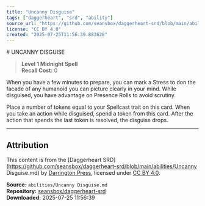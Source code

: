 ```yaml
---
title: "Uncanny Disguise"
tags: ["daggerheart", "srd", "ability"]
source_url: "https://github.com/seansbox/daggerheart-srd/blob/main/abilities/Uncanny Disguise.md"
license: "CC BY 4.0"
created: "2025-07-25T11:56:39.883628"
---
```


﻿# UNCANNY DISGUISE

> **Level 1 Midnight Spell**  
> **Recall Cost:** 0

When you have a few minutes to prepare, you can mark a Stress to don the facade of any humanoid you can picture clearly in your mind. While disguised, you have advantage on Presence Rolls to avoid scrutiny.

Place a number of tokens equal to your Spellcast trait on this card. When you take an action while disguised, spend a token from this card. After the action that spends the last token is resolved, the disguise drops.

---

## Attribution

This content is from the [Daggerheart SRD](https://github.com/seansbox/daggerheart-srd/blob/main/abilities/Uncanny Disguise.md) by [Darrington Press](https://darringtonpress.com/), licensed under [CC BY 4.0](https://creativecommons.org/licenses/by/4.0/).

**Source:** `abilities/Uncanny Disguise.md`  
**Repository:** [seansbox/daggerheart-srd](https://github.com/seansbox/daggerheart-srd)  
**Downloaded:** 2025-07-25 11:56:39

